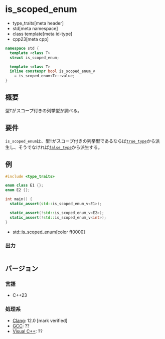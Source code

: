 # is_scoped_enum
* type_traits[meta header]
* std[meta namespace]
* class template[meta id-type]
* cpp23[meta cpp]

```cpp
namespace std {
  template <class T>
  struct is_scoped_enum;

  template <class T>
  inline constexpr bool is_scoped_enum_v
    = is_scoped_enum<T>::value;
}
```

## 概要
型`T`がスコープ付きの列挙型か調べる。


## 要件
`is_scoped_enum`は、型`T`がスコープ付きの列挙型であるならば[`true_type`](true_type.md)から派生し、そうでなければ[`false_type`](false_type.md)から派生する。


## 例
```cpp example
#include <type_traits>

enum class E1 {};
enum E2 {};

int main() {
  static_assert(std::is_scoped_enum_v<E1>);

  static_assert(!std::is_scoped_enum_v<E2>);
  static_assert(!std::is_scoped_enum_v<int>);
}
```
* std::is_scoped_enum[color ff0000]

### 出力
```
```

## バージョン
### 言語
- C++23

### 処理系
- [Clang](/implementation.md#clang): 12.0 [mark verified]
- [GCC](/implementation.md#gcc): ??
- [Visual C++](/implementation.md#visual_cpp): ??
